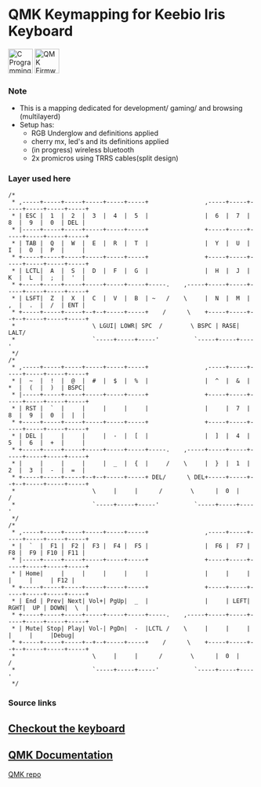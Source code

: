 # QMK Keymapping for Keebio Iris Keyboard

<img src="https://wikiprogramming.org/wp-content/uploads/2015/05/c-logo.png" alt="C Programming" style="width: 50px;"></img>
<img src="https://qmk.fm/qmk_icon_48.png" alt="QMK Firmware" style="width: 50px;"></img>

### Note
* This is a mapping dedicated for development/ gaming/ and browsing (multilayerd)
* Setup has:
    * RGB Underglow and definitions applied
    * cherry mx, led's and its definitions applied
    * (in progress) wireless bluetooth
    * 2x promicros using TRRS cables(split design)
### Layer used here
    /*
     * ,-----+-----+-----+-----+-----+-----+                ,-----+-----+-----+-----+-----+-----+
     * | ESC |  1  |  2  |  3  |  4  |  5  |                |  6  |  7  |  8  |  9  |  0  | DEL |
     * |-----+-----+-----+-----+-----+-----+                +-----+-----+-----+-----+-----+-----+
     * | TAB |  Q  |  W  |  E  |  R  |  T  |                |  Y  |  U  |  I  |  O  |  P  |     |
     * +-----+-----+-----+-----+-----+-----+                +-----+-----+-----+-----+-----+-----+
     * | LCTL|  A  |  S  |  D  |  F  |  G  |                |  H  |  J  |  K  |  L  |  ;  |  '  |
     * +-----+-----+-----+-----+-----+-----+-----.    ,-----+-----+-----+-----+-----+-----+-----+
     * | LSFT|  Z  |  X  |  C  |  V  |  B  | ~   /    \     |  N  |  M  |  ,  |  .  |  /  | ENT |
     * +-----+-----+-----+--+--+-----+-----+    /      \    +-----+-----+--+--+-----+-----+-----+
     *                      \ LGUI| LOWR| SPC  /        \ BSPC | RASE| LALT/
     *                      `-----+-----+-----'          `-----+-----+----'
     */
    /*
     * ,-----+-----+-----+-----+-----+-----+                ,-----+-----+-----+-----+-----+-----+
     * |  ~  |  !  |  @  |  #  |  $  |  %  |                |  ^  |  &  |  *  |  (  |  )  | BSPC|
     * |-----+-----+-----+-----+-----+-----+                +-----+-----+-----+-----+-----+-----+
     * | RST |  `  |     |     |     |     |                |     |  7  |  8  |  9  |  0  |  |  |
     * +-----+-----+-----+-----+-----+-----+                +-----+-----+-----+-----+-----+-----+
     * | DEL |     |     |     |  -  |  [  |                |  ]  |  4  |  5  |  6  |  +  |     |
     * +-----+-----+-----+-----+-----+-----+-----.    ,-----+-----+-----+-----+-----+-----+-----+
     * |     |     |     |     |  _  |  {  |     /    \     |  }  |  1  |  2  |  3  |  -  |  =  |
     * +-----+-----+-----+--+--+-----+-----+ DEL/      \ DEL+-----+-----+--+--+-----+-----+-----+
     *                      \     |     |      /        \      |  0  |     /
     *                      `-----+-----+-----'          `-----+-----+----'
     */
    /*
     * ,-----+-----+-----+-----+-----+-----+                ,-----+-----+-----+-----+-----+-----+
     * |  `  |  F1 |  F2 |  F3 |  F4 |  F5 |                |  F6 |  F7 |  F8 |  F9 | F10 | F11 |
     * |-----+-----+-----+-----+-----+-----+                +-----+-----+-----+-----+-----+-----+
     * | Home|     |     |     |     |     |                |     |     |     |     |     | F12 |
     * +-----+-----+-----+-----+-----+-----+                +-----+-----+-----+-----+-----+-----+
     * | End | Prev| Next| Vol+| PgUp|  _  |                |     | LEFT| RGHT|  UP | DOWN|  \  |
     * +-----+-----+-----+-----+-----+-----+-----.    ,-----+-----+-----+-----+-----+-----+-----+
     * | Mute| Stop| Play| Vol-| PgDn|  -  |LCTL /    \     |     |     |     |     |     |Debug|
     * +-----+-----+-----+--+--+-----+-----+    /      \    +-----+-----+--+--+-----+-----+-----+
     *                      \     |     |      /        \      |  0  |     /
     *                      `-----+-----+-----'          `-----+-----+----'
     */




### Source links
[Checkout the keyboard](https://keeb.io/products/iris-keyboard-split-ergonomic-keyboard?variant=2650673709086)
---
[QMK Documentation](https://docs.qmk.fm/#/)
---
[QMK repo](https://github.com/qmk/qmk_firmware)